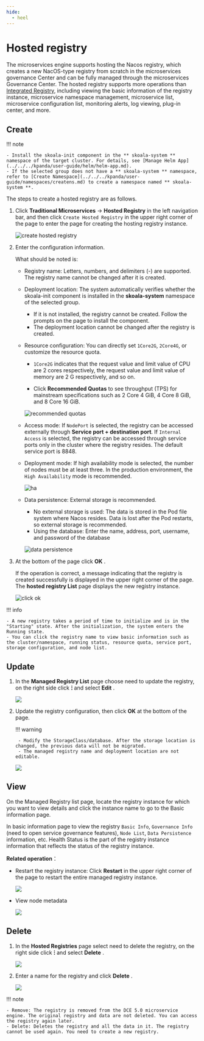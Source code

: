 ```yaml
---
hide:
  - heel
---
```


# Hosted registry

The microservices engine supports hosting the Nacos registry, which creates a new NacOS-type registry from scratch in the microservices governance Center and can be fully managed through the microservices Governance Center. The hosted registry supports more operations than [Integrated Registry](../integrated/index.md), including viewing the basic information of the registry instance, microservice namespace management, microservice list, microservice configuration list, monitoring alerts, log viewing, plug-in center, and more.

## Create

!!! note

    - Install the skoala-init component in the ** skoala-system ** namespace of the target cluster. For details, see [Manage Helm App](../../../kpanda/user-guide/helm/helm-app.md).
    - If the selected group does not have a ** skoala-system ** namespace, refer to [Create Namespace](../../../kpanda/user-guide/namespaces/createns.md) to create a namespace named ** skoala-system **.

The steps to create a hosted registry are as follows.

1. Click __Traditional Microservices__ -> __Hosted Registry__ in the left navigation bar, and then click
   `Create Hosted Registry` in the upper right corner of the page to enter the page for creating the hosting registry instance.

   ![create hosted registry](https://docs.daocloud.io/daocloud-docs-images/docs/en/docs/skoala/images/create01.png)

2. Enter the configuration information.

    What should be noted is:

    - Registry name: Letters, numbers, and delimiters (-) are supported. The registry name cannot be changed after it is created.
    - Deployment location: The system automatically verifies whether the skoala-init component is installed in the **skoala-system** namespace of the selected group.

        - If it is not installed, the registry cannot be created. Follow the prompts on the page to install the component.
        - The deployment location cannot be changed after the registry is created.

    - Resource configuration: You can directly set `1Core2G`, `2Core4G`, or customize the resource quota.

        -  `1Core2G` indicates that the request value and limit value of CPU are 2 cores respectively, the request value and limit value of memory are 2 G respectively, and so on.

        - Click __Recommended Quotas__ to see throughput (TPS) for mainstream specifications such as 2 Core 4 GiB, 4 Core 8 GiB, and 8 Core 16 GiB.

        ![recommended quotas](https://docs.daocloud.io/daocloud-docs-images/docs/en/docs/skoala/images/create02.png)

    - Access mode: If `NodePort` is selected, the registry can be accessed externally through **Service port + destination port**. If `Internal Access` is selected, the registry can be accessed through service ports only in the cluster where the registry resides. The default service port is 8848.
    - Deployment mode: If high availability mode is selected, the number of nodes must be at least three. In the production environment, the `High Availability` mode is recommended.

        ![ha](https://docs.daocloud.io/daocloud-docs-images/docs/en/docs/skoala/images/create03.png)

    - Data persistence: External storage is recommended.

        - No external storage is used: The data is stored in the Pod file system where Nacos resides. Data is lost after the Pod restarts, so external storage is recommended.
        - Using the database: Enter the name, address, port, username, and password of the database

        ![data persistence](https://docs.daocloud.io/daocloud-docs-images/docs/en/docs/skoala/images/create04.png)

3. At the bottom of the page click __OK__ .

    If the operation is correct, a message indicating that the registry is created successfully is displayed in the upper right corner of the page. The __hosted registry List__ page displays the new registry instance.

    ![click ok](https://docs.daocloud.io/daocloud-docs-images/docs/en/docs/skoala/images/create05.png)

!!! info

    - A new registry takes a period of time to initialize and is in the "Starting" state. After the initialization, the system enters the Running state.
    - You can click the registry name to view basic information such as the cluster/namespace, running status, resource quota, service port, storage configuration, and node list.

## Update

1. In the __Managed Registry List__ page choose need to update the registry, on the right side click __ⵗ__ and select __Edit__ .

   ![](https://docs.daocloud.io/daocloud-docs-images/docs/en/docs/skoala/images/update01.png)

2. Update the registry configuration, then click __OK__ at the bottom of the page.

    !!! warning

        - Modify the StorageClass/database. After the storage location is changed, the previous data will not be migrated.
        - The managed registry name and deployment location are not editable.

   ![](https://docs.daocloud.io/daocloud-docs-images/docs/en/docs/skoala/images/update02.png)

## View

On the Managed Registry list page, locate the registry instance for which you want to view details and click the instance name to go to the Basic information page.

In basic information page to view the registry `Basic Info`, `Governance Info` (need to open service governance features), `Node List`, `Data Persistence` information, etc. Health Status is the part of the registry instance information that reflects the status of the registry instance.

**Related operation**：

- Restart the registry instance: Click __Restart__ in the upper right corner of the page to restart the entire managed registry instance.

    ![](https://docs.daocloud.io/daocloud-docs-images/docs/en/docs/skoala/images/check-1.png)

- View node metadata

    ![](https://docs.daocloud.io/daocloud-docs-images/docs/en/docs/skoala/images/check-2.png)

## Delete

1. In the __Hosted Registries__ page select need to delete the registry, on the right side click __ⵗ__ and select __Delete__ .

    ![](https://docs.daocloud.io/daocloud-docs-images/docs/en/docs/skoala/images/delete01.png)

2. Enter a name for the registry and click __Delete__ .

    ![](https://docs.daocloud.io/daocloud-docs-images/docs/en/docs/skoala/images/delete02.png)

!!! note


    - Remove: The registry is removed from the DCE 5.0 microservice engine. The original registry and data are not deleted. You can access the registry again later.
    - Delete: Deletes the registry and all the data in it. The registry cannot be used again. You need to create a new registry.
